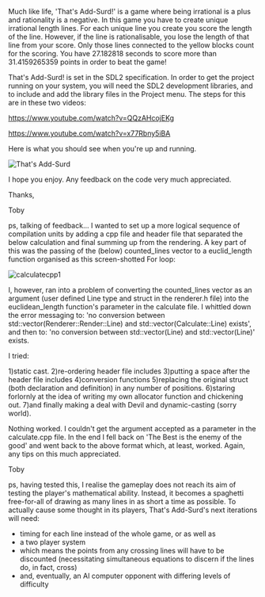 

Much like life, 'That's Add-Surd!' is a game where being irrational is a plus and rationality is a negative. In this game you have to create unique irrational length lines. For each unique line you create you score the length of the line. However, if the line is rationalisable, you lose the length of that line from your score. Only those lines connected to the yellow blocks count for the scoring. You have 27.182818 seconds to score more than 31.4159265359 points in order to beat the game!

That's Add-Surd! is set in the SDL2 specification. In order to get the project running on your system, you will need the SDL2 development libraries, and to include and add the library files in the Project menu. The steps for this are in these two videos:

https://www.youtube.com/watch?v=QQzAHcojEKg

https://www.youtube.com/watch?v=x77Rbny5iBA

Here is what you should see when you're up and running.

![That's Add-Surd](https://user-images.githubusercontent.com/40922682/114428960-ba7b6680-9bb4-11eb-91f3-eed0a35d884a.JPG)


I hope you enjoy. Any feedback on the code very much appreciated.

Thanks,

Toby

ps, talking of feedback... I wanted to set up a more logical sequence of compilation units by adding a cpp file and header file that separated the below calculation and final summing up from the rendering. A key part of this was the passing of the (below) counted_lines vector to a euclid_length function organised as this screen-shotted For loop: 

![calculatecpp1](https://user-images.githubusercontent.com/40922682/114449789-18b44380-9bcd-11eb-8cb9-fda588d49695.JPG)

I, however, ran into a problem of converting the counted_lines vector as an argument (user defined Line type and struct in the renderer.h file) into the euclidean_length function's parameter in the calculate file. I whittled down the error messaging to:
'no conversion between std::vector(Renderer::Render::Line) and std::vector(Calculate::Line) exists', and then to: 'no conversion between std::vector(Line) and std::vector(Line)' exists.
  
I tried:

1)static cast.
2)re-ordering header file includes
3)putting a space after the header file includes
4)conversion functions 
5)replacing the original struct (both declaration and definition) in any number of positions.
6)staring forlornly at the idea of writing my own allocator function and chickening out.
7)and finally making a deal with Devil and dynamic-casting (sorry world).

Nothing worked. I couldn't get the argument accepted as a parameter in the calculate.cpp file. In the end I fell back on 'The Best is the enemy of the good' and went back to the above format which, at least, worked.
Again, any tips on this much appreciated.

Toby

ps, having tested this, I realise the gameplay does not reach its aim of testing the player's mathematical ability. Instead, it becomes a spaghetti free-for-all of drawing as many lines in as short a time as possible. To actually cause some thought in its players, That's Add-Surd's next iterations will need:
- timing for each line instead of the whole game, or as well as
- a two player system
- which means the points from any crossing lines will have to be discounted (necessitating simultaneous equations to discern if the lines do, in fact, cross)
- and, eventually, an AI computer opponent with differing levels of difficulty


